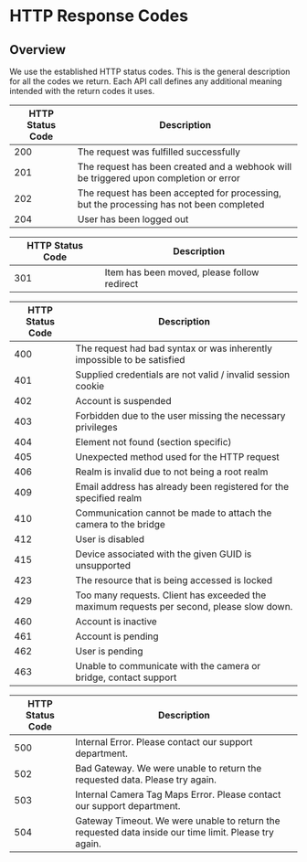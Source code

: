 # HTTP Response Codes

<!--===================================================================-->
## Overview
<!--===================================================================-->

We use the established HTTP status codes.  This is the general description for all the codes we return.  Each API call defines any additional meaning intended with the return codes it uses.

HTTP Status Code | Description
---------------- | -----------
200 | The request was fulfilled successfully
201 | The request has been created and a webhook will be triggered upon completion or error
202 | The request has been accepted for processing, but the processing has not been completed
204 | User has been logged out


HTTP Status Code | Description
---------------- | -----------
301 | Item has been moved, please follow redirect


HTTP Status Code | Description
---------------- | -----------
400	| The request had bad syntax or was inherently impossible to be satisfied
401	| Supplied credentials are not valid / invalid session cookie
402	| Account is suspended
403	| Forbidden due to the user missing the necessary privileges
404	| Element not found (section specific)
405	| Unexpected method used for the HTTP request
406	| Realm is invalid due to not being a root realm
409	| Email address has already been registered for the specified realm
410	| Communication cannot be made to attach the camera to the bridge
412	| User is disabled
415	| Device associated with the given GUID is unsupported
423 | The resource that is being accessed is locked
429 | Too many requests.  Client has exceeded the maximum requests per second, please slow down.
460	| Account is inactive
461	| Account is pending
462	| User is pending
463	| Unable to communicate with the camera or bridge, contact support


HTTP Status Code | Description
---------------- | -----------
500 | Internal Error.  Please contact our support department.
502 | Bad Gateway.  We were unable to return the requested data.  Please try again.
503 | Internal Camera Tag Maps Error.  Please contact our support department.
504 | Gateway Timeout.  We were unable to return the requested data inside our time limit.  Please try again.

